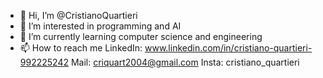 - 👋 Hi, I’m @CristianoQuartieri
- 👀 I’m interested in programming and AI
- 🌱 I’m currently learning computer science and engineering
- 📫 How to reach me LinkedIn: www.linkedin.com/in/cristiano-quartieri-992225242
                    Mail: criquart2004@gmail.com
                    Insta: cristiano_quartieri

